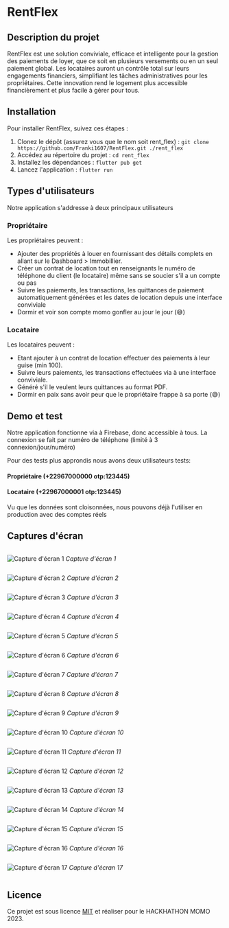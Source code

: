 # RentFlex

## Description du projet

RentFlex est une solution conviviale, efficace et intelligente pour la gestion des paiements de loyer, que ce soit en plusieurs versements ou en un seul paiement global. Les locataires auront un contrôle total sur leurs engagements financiers, simplifiant les tâches administratives pour les propriétaires. Cette innovation rend le logement plus accessible financièrement et plus facile à gérer pour tous.

## Installation

Pour installer RentFlex, suivez ces étapes :

1. Clonez le dépôt (assurez vous que le nom soit rent_flex) : `git clone https://github.com/Franki1607/RentFlex.git ./rent_flex`
2. Accédez au répertoire du projet : `cd rent_flex`
3. Installez les dépendances : `flutter pub get`
4. Lancez l'application : `flutter run`

## Types d'utilisateurs

Notre application s'addresse à deux principaux utilisateurs

### Propriétaire

Les propriétaires peuvent :
- Ajouter des propriétés à louer en fournissant des détails complets en allant sur le Dashboard > Immobillier.
- Créer un contrat de location tout en renseignants le numéro de téléphone du client (le locataire) même sans se soucier s'il a un compte ou pas
- Suivre les paiements, les transactions, les quittances de paiement automatiquement générées et les dates de location depuis une interface conviviale
- Dormir et voir son compte momo gonfler au jour le jour (😅)

### Locataire

Les locataires peuvent :
- Etant ajouter à un contrat de location effectuer des paiements à leur guise (min 100).
- Suivre leurs paiements, les transactions effectuées via à une interface conviviale.
- Généré s'il le veulent leurs quittances au format PDF.
- Dormir en paix sans avoir peur que le propriétaire frappe à sa porte (😅)

## Demo et test

Notre application fonctionne via à Firebase, donc accessible à tous. La connexion se fait par numéro de téléphone (limité à 3 connexion/jour/numéro)

Pour des tests plus approndis nous avons deux utilisateurs tests:

#### Propriétaire (+22967000000 otp:123445)

#### Locataire (+22967000001 otp:123445)

Vu que les données sont cloisonnées, nous pouvons déjà l'utiliser en production avec des comptes réels

## Captures d'écran

<div style="display: flex; justify-content: space-between; align-items: center; flex-wrap: wrap;">

![Capture d'écran 1](https://res.cloudinary.com/dfng74ru6/image/upload/v1700861401/Screenshot_20231124-222609_xu92zh.jpg)
*Capture d'écran 1*

![Capture d'écran 2](https://res.cloudinary.com/dfng74ru6/image/upload/v1700861402/Screenshot_20231124-222616_avlfyf.jpg)
*Capture d'écran 2*

![Capture d'écran 3](https://res.cloudinary.com/dfng74ru6/image/upload/v1700861404/Screenshot_20231124-222748_qa3mbu.jpg)
*Capture d'écran 3*

![Capture d'écran 4](https://res.cloudinary.com/dfng74ru6/image/upload/v1700861008/after_login_eonlg0.jpg)
*Capture d'écran 4*

![Capture d'écran 5](https://res.cloudinary.com/dfng74ru6/image/upload/v1700861021/immobiliers_rgtkfg.jpg)
*Capture d'écran 5*

![Capture d'écran 6](https://res.cloudinary.com/dfng74ru6/image/upload/v1700861051/unused_property_phgkcd.jpg)
*Capture d'écran 6*

![Capture d'écran 7](https://res.cloudinary.com/dfng74ru6/image/upload/v1700861013/contracts_ceop9k.jpg)
*Capture d'écran 7*

![Capture d'écran 8](https://res.cloudinary.com/dfng74ru6/image/upload/v1700861013/en_retard_clnayh.jpg)
*Capture d'écran 8*

![Capture d'écran 9](https://res.cloudinary.com/dfng74ru6/image/upload/v1700861634/Screenshot_20231124-220746_wbtdus.jpg)
*Capture d'écran 9*

![Capture d'écran 10](https://res.cloudinary.com/dfng74ru6/image/upload/v1700861008/page_payement_mzbcfr.jpg)
*Capture d'écran 10*

![Capture d'écran 11](https://res.cloudinary.com/dfng74ru6/image/upload/v1700861007/a_jour_yethbz.jpg)
*Capture d'écran 11*

![Capture d'écran 12](https://res.cloudinary.com/dfng74ru6/image/upload/v1700861017/transaction_qk199s.jpg)
*Capture d'écran 12*

![Capture d'écran 13](https://res.cloudinary.com/dfng74ru6/image/upload/v1700861022/payements_wi1wrb.jpg)
*Capture d'écran 13*

![Capture d'écran 14](https://res.cloudinary.com/dfng74ru6/image/upload/v1700861010/details_paiement_ouqsvu.jpg)
*Capture d'écran 14*

![Capture d'écran 15](https://res.cloudinary.com/dfng74ru6/image/upload/v1700861015/quittance_lxwazq.jpg)
*Capture d'écran 15*

![Capture d'écran 16](https://res.cloudinary.com/dfng74ru6/image/upload/v1700861015/a_venir_vmr1ig.jpg)
*Capture d'écran 16*

![Capture d'écran 17](https://res.cloudinary.com/dfng74ru6/image/upload/v1700861015/profile_l5yf87.jpg)
*Capture d'écran 17*

</div>

## Licence

Ce projet est sous licence [MIT](LICENSE) et réaliser pour le HACKHATHON MOMO 2023.
